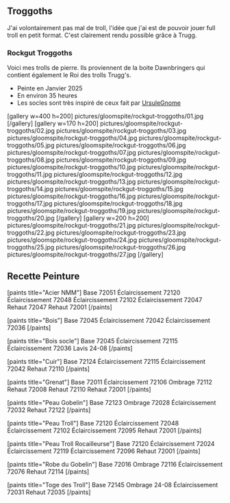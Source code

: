 
## Troggoths

J'ai volontairement pas mal de troll, l'idée que j'ai est de pouvoir jouer full troll en petit format. 
C'est clairement rendu possible grâce à Trugg.

### Rockgut Troggoths

Voici mes trolls de pierre. Ils proviennent de la boite Dawnbringers qui contient également le Roi des trolls Trugg's. 

* Peinte en Janvier 2025
* En environ 35 heures
* Les socles sont très inspiré de ceux fait par [UrsuleGnome](https://www.twitch.tv/ursulegnome)

[gallery w=400 h=200]
pictures/gloomspite/rockgut-troggoths/01.jpg
[/gallery]
[gallery w=170 h=200]
pictures/gloomspite/rockgut-troggoths/02.jpg
pictures/gloomspite/rockgut-troggoths/03.jpg
pictures/gloomspite/rockgut-troggoths/04.jpg
pictures/gloomspite/rockgut-troggoths/05.jpg
pictures/gloomspite/rockgut-troggoths/06.jpg
pictures/gloomspite/rockgut-troggoths/07.jpg
pictures/gloomspite/rockgut-troggoths/08.jpg
pictures/gloomspite/rockgut-troggoths/09.jpg
pictures/gloomspite/rockgut-troggoths/10.jpg
pictures/gloomspite/rockgut-troggoths/11.jpg
pictures/gloomspite/rockgut-troggoths/12.jpg
pictures/gloomspite/rockgut-troggoths/13.jpg
pictures/gloomspite/rockgut-troggoths/14.jpg
pictures/gloomspite/rockgut-troggoths/15.jpg
pictures/gloomspite/rockgut-troggoths/16.jpg
pictures/gloomspite/rockgut-troggoths/17.jpg
pictures/gloomspite/rockgut-troggoths/18.jpg
pictures/gloomspite/rockgut-troggoths/19.jpg
pictures/gloomspite/rockgut-troggoths/20.jpg
[/gallery]
[gallery w=200 h=200]
pictures/gloomspite/rockgut-troggoths/21.jpg
pictures/gloomspite/rockgut-troggoths/22.jpg
pictures/gloomspite/rockgut-troggoths/23.jpg
pictures/gloomspite/rockgut-troggoths/24.jpg
pictures/gloomspite/rockgut-troggoths/25.jpg
pictures/gloomspite/rockgut-troggoths/26.jpg
pictures/gloomspite/rockgut-troggoths/27.jpg
[/gallery]

## Recette Peinture

[paints title="Acier NMM"]
Base	72051
Éclaircissement	72120
Éclaircissement	72048
Éclaircissement	72102
Éclaircissement	72047
Rehaut	72047
Rehaut	72001
[/paints]

[paints title="Bois"]
Base	72045
Éclaircissement	72042
Éclaircissement	72036
[/paints]

[paints title="Bois socle"]
Base	72045
Éclaircissement	72115
Éclaircissement	72036
Lavis	24-08
[/paints]

[paints title="Cuir"]
Base	72124
Éclaircissement	72115
Éclaircissement	72042
Rehaut	72110
[/paints]

[paints title="Grenat"]
Base	72011
Éclaircissement	72106
Ombrage	72112
Rehaut	72008
Rehaut	72110
Rehaut	72001
[/paints]

[paints title="Peau Gobelin"]
Base	72123
Ombrage	72028
Éclaircissement	72032
Rehaut	72122
[/paints]

[paints title="Peau Troll"]
Base	72120
Éclaircissement	72048
Éclaircissement	72102
Éclaircissement	72095
Rehaut	72001
[/paints]

[paints title="Peau Troll Rocailleurse"]
Base	72120
Éclaircissement	72024
Éclaircissement	72119
Éclaircissement	72096
Rehaut	72001
[/paints]

[paints title="Robe du Gobelin"]
Base	72016
Ombrage	72116
Éclaircissement	72076
Rehaut	72114
[/paints]

[paints title="Toge des Troll"]
Base	72145
Ombrage	24-08
Éclaircissement	72031
Rehaut	72035
[/paints]

